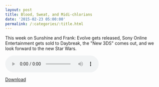 ```yaml
---
layout: post
title: Blood, Sweat, and Midi-chlorians
date: '2015-02-23 05:00:00'
permalink: /:categories/:title.html
---
```


This week on Sunshine and Frank: Evolve gets released, Sony Online Entertainment gets sold to Daybreak, the "New 3DS" comes out, and we look forward to the new Star Wars.

<audio controls>
  <source src="ttp://files.podcast.geeksinprogress.com/files/podcasts/1/s01e31_BloodSweatAndMidichlorians.mp3" 	type="audio/mpeg">
</audio>

[Download](ttp://files.podcast.geeksinprogress.com/files/podcasts/1/s01e31_BloodSweatAndMidichlorians.mp3)
